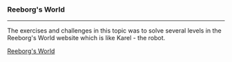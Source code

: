 ### Reeborg's World

---

The exercises and challenges in this topic was to solve several levels in the Reeborg's World website which is like Karel - the robot.

[Reeborg's World](https://reeborg.ca/index_en.html)
